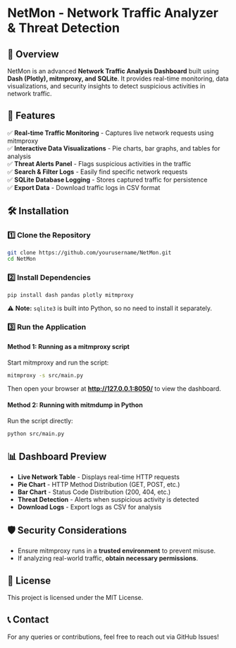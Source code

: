 # NetMon - Network Traffic Analyzer & Threat Detection

## 📌 Overview
NetMon is an advanced **Network Traffic Analysis Dashboard** built using **Dash (Plotly), mitmproxy, and SQLite**. It provides real-time monitoring, data visualizations, and security insights to detect suspicious activities in network traffic.

## 🚀 Features
✅ **Real-time Traffic Monitoring** - Captures live network requests using mitmproxy  
✅ **Interactive Data Visualizations** - Pie charts, bar graphs, and tables for analysis  
✅ **Threat Alerts Panel** - Flags suspicious activities in the traffic  
✅ **Search & Filter Logs** - Easily find specific network requests  
✅ **SQLite Database Logging** - Stores captured traffic for persistence  
✅ **Export Data** - Download traffic logs in CSV format  

## 🛠️ Installation
### 1️⃣ **Clone the Repository**
```sh
git clone https://github.com/yourusername/NetMon.git
cd NetMon
```

### 2️⃣ **Install Dependencies**
```sh
pip install dash pandas plotly mitmproxy
```
⚠️ **Note:** `sqlite3` is built into Python, so no need to install it separately.

### 3️⃣ **Run the Application**
#### **Method 1: Running as a mitmproxy script**
Start mitmproxy and run the script:
```sh
mitmproxy -s src/main.py
```
Then open your browser at **http://127.0.0.1:8050/** to view the dashboard.

#### **Method 2: Running with mitmdump in Python**
Run the script directly:
```sh
python src/main.py
```

## 📊 Dashboard Preview
- **Live Network Table** - Displays real-time HTTP requests
- **Pie Chart** - HTTP Method Distribution (GET, POST, etc.)
- **Bar Chart** - Status Code Distribution (200, 404, etc.)
- **Threat Detection** - Alerts when suspicious activity is detected
- **Download Logs** - Export logs as CSV for analysis

## 🛡️ Security Considerations
- Ensure mitmproxy runs in a **trusted environment** to prevent misuse.
- If analyzing real-world traffic, **obtain necessary permissions**.

## 📜 License
This project is licensed under the MIT License.

## 📞 Contact
For any queries or contributions, feel free to reach out via GitHub Issues!

